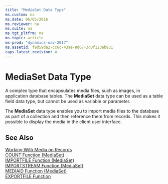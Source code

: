 ```yaml
---
title: "MediaSet Data Type"
ms.custom: na
ms.date: 06/05/2016
ms.reviewer: na
ms.suite: na
ms.tgt_pltfrm: na
ms.topic: article
ms-prod: "dynamics-nav-2017"
ms.assetid: f9d59da2-cc6c-43ae-8d67-3d0f123ab931
caps.latest.revision: 4
---
```

# MediaSet Data Type
A complex type that encapsulates media files, such as images, in application database tables. The **MediaSet** data type can be used as a table field data type, but cannot be used as variable or parameter.  

 The **MediaSet** data type enables you to import media files to the database as part of a collection and then reference them from records.  This makes it possible to display the media in the client user interface.  

## See Also  
[Working With Media on Records](Working-With-Media-on-Records.md)  
 [COUNT Function \(MediaSet\)](COUNT-Function--MediaSet-.md)   
 [IMPORTFILE Function \(MediaSet\)](IMPORTFILE-Function--MediaSet-.md)   
 [IMPORTSTREAM Function \(MediaSet\)](IMPORTSTREAM-Function--MediaSet-.md)   
 [MEDIAID Function \(MediaSet\)](MEDIAID-Function--MediaSet-.md)   
 [EXPORTFILE Function](EXPORTFILE-Function.md)
